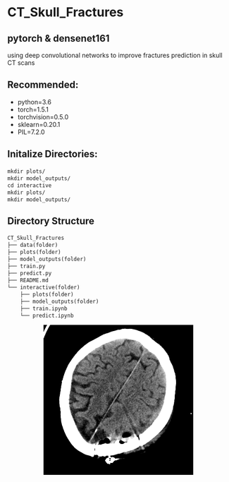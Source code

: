 # CT_Skull_Fractures
## pytorch & densenet161
using deep convolutional networks to improve fractures prediction in skull CT scans

## Recommended:
* python=3.6
* torch=1.5.1
* torchvision=0.5.0
* sklearn=0.20.1
* PIL=7.2.0

## Initalize Directories:
```
mkdir plots/
mkdir model_outputs/
cd interactive
mkdir plots/
mkdir model_outputs/
```

## Directory Structure
```
CT_Skull_Fractures
├── data(folder)
├── plots(folder)
├── model_outputs(folder)
├── train.py
├── predict.py
├── README.md
└── interactive(folder)
    ├── plots(folder)
    ├── model_outputs(folder)
    ├── train.ipynb
    └── predict.ipynb
```       
          
<p align="center">
  <img src="https://github.com/jonykoren/CT_Skull_Fractures/blob/master/img/gif.gif?raw=true">
</p>
